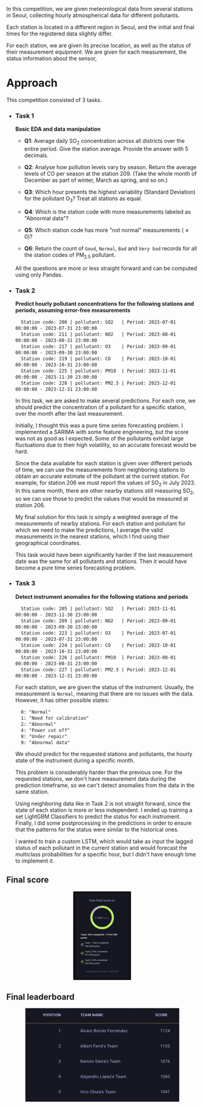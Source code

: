 
In this competition, we are given meteorological data from several stations in Seoul, collecting hourly atmospherical data for different pollutants.

Each station is located in a different region in Seoul, and the initial and final times for the registered data slightly differ.

For each station, we are given its precise location, as well as the status of their measurement equipment.
We are given for each measurement, the status information about the sensor, 


# Approach

This competition consisted of 3 tasks.

- ### **Task 1** 
    **Basic EDA and data manipulation**
    - **Q1**: Average daily SO<sub>2</sub> concentration across all districts over the entire period. Give the station average. Provide the answer with 5 decimals.

    - **Q2**: Analyse how pollution levels vary by season. Return the average levels of CO per season at the station 209. (Take the whole month of December as part of winter, March as spring, and so on.)

    - **Q3**: Which hour presents the highest variability (Standard Deviation) for the pollutant O<sub>3</sub>? Treat all stations as equal.

    - **Q4**: Which is the station code with more measurements labeled as "Abnormal data"?

    - **Q5**: Which station code has more "not normal" measurements ($\neq 0$)?

    - **Q6**: Return the count of `Good`, `Normal`, `Bad` and `Very bad` records for all the station codes of PM<sub>2.5</sub> pollutant.

    All the questions are more or less straight forward and can be computed using only Pandas.

- ### **Task 2**
    **Predict hourly pollutant concentrations for the following stations and periods, assuming error-free measurements**

        Station code: 206 | pollutant: SO2   | Period: 2023-07-01 00:00:00 - 2023-07-31 23:00:00
        Station code: 211 | pollutant: NO2   | Period: 2023-08-01 00:00:00 - 2023-08-31 23:00:00
        Station code: 217 | pollutant: O3    | Period: 2023-09-01 00:00:00 - 2023-09-30 23:00:00
        Station code: 219 | pollutant: CO    | Period: 2023-10-01 00:00:00 - 2023-10-31 23:00:00
        Station code: 225 | pollutant: PM10  | Period: 2023-11-01 00:00:00 - 2023-11-30 23:00:00
        Station code: 228 | pollutant: PM2.5 | Period: 2023-12-01 00:00:00 - 2023-12-31 23:00:00

    
    In this task, we are asked to make several predictions. For each one, we should predict the concentration of a pollutant for a specific station, over the month after the last measurement.

    Initially, I thought this was a pure time series forecasting problem. I implemented a SARIMA with some feature engineering, but the score was not as good as I expected. Some of the pollutants exhibit large fluctuations due to their high volatility, so an accurate forecast would be hard.

    Since the data available for each station is given over different periods of time, we can use the measurements from neighboring stations to obtain an accurate estimate of the pollutant at the current station.
    For example, for station 206 we must report the values of SO<sub>2</sub> in July 2023. In this same month, there are other nearby stations still measuring SO<sub>2</sub>, so we can use those to predict the values that would be measured at station 206.

    My final solution for this task is simply a weighted average of the measurements of nearby stations.
    For each station and pollutant for which we need to make the predictions, I average the valid measurements in the nearest stations, which I find using their geographical coordinates.

    This task would have been significantly harder if the last measurement date was the same for all pollutants and stations. Then it would have become a pure time series forecasting problem.

- ### **Task 3**
    **Detect instrument anomalies for the following stations and periods**

        Station code: 205 | pollutant: SO2   | Period: 2023-11-01 00:00:00 - 2023-11-30 23:00:00
        Station code: 209 | pollutant: NO2   | Period: 2023-09-01 00:00:00 - 2023-09-30 23:00:00
        Station code: 223 | pollutant: O3    | Period: 2023-07-01 00:00:00 - 2023-07-31 23:00:00
        Station code: 224 | pollutant: CO    | Period: 2023-10-01 00:00:00 - 2023-10-31 23:00:00
        Station code: 226 | pollutant: PM10  | Period: 2023-08-01 00:00:00 - 2023-08-31 23:00:00
        Station code: 227 | pollutant: PM2.5 | Period: 2023-12-01 00:00:00 - 2023-12-31 23:00:00


    For each station, we are given the status of the instrument. Usually, the measurement is `Normal`, meaning that there are no issues with the data. However, it has other possible states:

        0: "Normal"
        1: "Need for calibration"
        2: "Abnormal"
        4: "Power cut off"
        8: "Under repair"
        9: "Abnormal data"

    We should predict for the requested stations and pollutants, the hourly state of the instrument during a specific month.

    This problem is considerably harder than the previous one. For the requested stations, we don't have measurement data during the prediction timeframe, so we can't detect anomalies from the data in the same station.

    Using neighboring data like in Task 2 is not straight forward, since the state of each station is more or less independent. I ended up training a set LightGBM Classifiers to predict the status for each instrument. Finally, I did some postprocessing in the predictions in order to ensure that the patterns for the status were similar to the historical ones.

    I wanted to train a custom LSTM, which would take as input the lagged status of each pollutant in the current station and would forecast the multiclass probabilities for a specific hour, but I didn't have enough time to implement it.

## Final score

<div align="center">
  <img src="img/final_score.png" alt="Final Score" width="30%">
</div>


## Final leaderboard

<div align="center">
  <img src="img/final_leaderboard.png" alt="Final Score">
</div>
